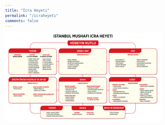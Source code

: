 ```yaml
---
title: "İcra Heyeti"
permalink: "/icraheyeti"
comments: false
---
```


<img src="/assets/images/posts/icraheyeti.png" alt="">
